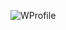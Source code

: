 ![WProfile](https://usefull-api.herokuapp.com/WProfile/MaxenceR26/Python,%20Java,%20Js/Je%20suis%20%C3%A2g%C3%A9%20de%2017%20ans,%20je%20suis%20pas-sionn%C3%A9%20par%20l%27informatique%20depuis%20%20petit)
